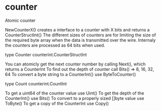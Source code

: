 # counter
Atomic counter



NewCounterX() creates a interface to a counter with X bits and returns a CounterStructInt{}
The different sizes of counters are for limiting the size of the required byte array when
the data is transmitted over the wire.  Internaly the counters are processed as 64 bits when used.


type Counter counterint.CounterStructInt

You can atomicly get the next counter number by calling Next(), which returns a CounterInt
To find out the depth of counter call Bits() => 8, 16, 32, 64
To convert a byte string to a CounterInt{} use ByteToCounter()

type Count counterint.CountInt

To get a uint64 of the counter value use Uint()
To get the depth of the CounterInt{} use Bits()
To convert to a properly sized []byte value use ToByte()
To get a copy of the CounterInt use Copy()
